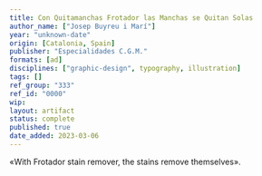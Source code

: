 ```yaml
---
title: Con Quitamanchas Frotador las Manchas se Quitan Solas
author_name: ["Josep Buyreu i Marí"]
year: "unknown-date"
origin: [Catalonia, Spain]
publisher: "Especialidades C.G.M."
formats: [ad]
disciplines: ["graphic-design", typography, illustration]
tags: []
ref_group: "333"
ref_id: "0000"
wip:
layout: artifact
status: complete
published: true
date_added: 2023-03-06
---
```


«With Frotador stain remover, the stains remove themselves».
